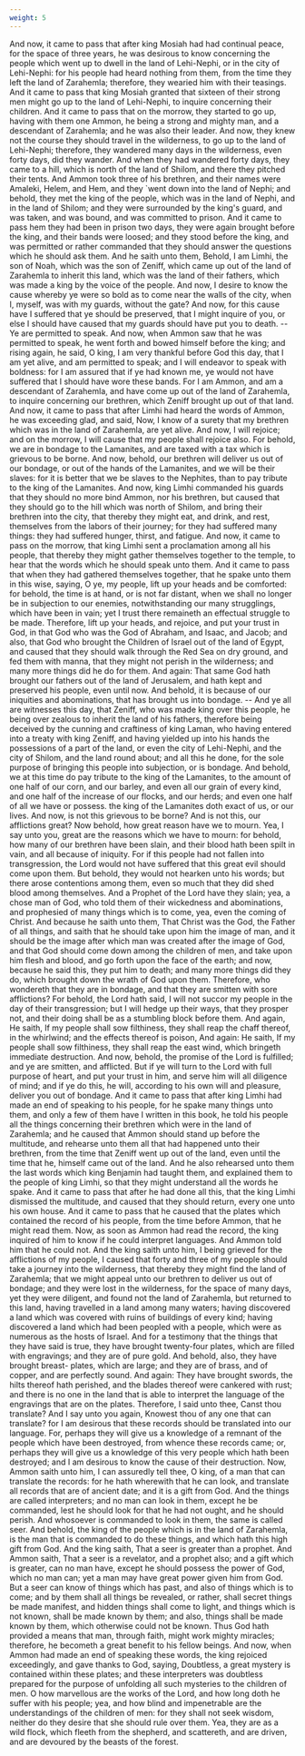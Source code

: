 ```yaml
---
weight: 5
---
```

And now, it came to pass that after king Mosiah had had continual peace, for the space of three years, he was desirous to know concerning the people which went up to dwell in the land of Lehi-Nephi, or in the city of Lehi-Nephi: for his people had heard nothing from them, from the time they left the land of Zarahemla; therefore, they wearied him with their teasings. And it came to pass that king Mosiah granted that sixteen of their strong men might go up to the land of Lehi-Nephi, to inquire concerning their children. And it came to pass that on the morrow, they started to go up, having with them one Ammon, he being a strong and mighty man, and a descendant of Zarahemla; and he was also their leader. And now, they knew not the course they should travel in the wilderness, to go up to the land of Lehi-Nephi; therefore, they wandered many days in the wilderness, even forty days, did they wander. And when they had wandered forty days, they came to a hill, which is north of the land of Shilom, and there they pitched their tents. And Ammon took three of his brethren, and their names were Amaleki, Helem, and Hem, and they `went down into the land of Nephi; and behold, they met the  king of the people, which was in the land of Nephi, and in the land of Shilom; and they were surrounded by the king's guard, and was taken, and was bound, and was committed to prison. And it came to pass hem they had been in prison two days, they were again brought before the king, and their bands were loosed; and they stood before the king, and was permitted or rather commanded that they should answer the questions which he should ask them. And he saith unto them, Behold, I am Limhi, the son of Noah, which was the son of Zeniff, which came up out of the land of Zarahemla to inherit this land, which was the land of their fathers, which was made a king by the voice of the people. And now, I desire to know the cause whereby ye were so bold as to come near the walls of the city, when I, myself, was with my guards, without the gate? And now, for this cause have I suffered that ye should be preserved, that I might inquire of you, or else I should have caused that my guards should have put you to death. -- Ye are permitted to speak. And now, when Ammon saw that he was permitted to speak, he went forth and bowed himself before the king; and rising again, he said, O king, I am very thankful before God this day, that I am yet alive, and am permitted to speak; and I will endeavor to speak with boldness: for I am assured that if ye had known me, ye would not have suffered that I should have wore these bands. For I am Ammon, and am a descendant of Zarahemla, and have come up out of the land of Zarahemla, to inquire concerning our brethren, which Zeniff brought up out of that land. And now, it came to pass that after Limhi had heard the words of Ammon, he was exceeding glad, and said, Now, I know of a surety that my brethren which was in the land of Zarahemla, are yet alive. And now, I will rejoice; and on the morrow, I will cause that my people shall rejoice also. For behold, we are in bondage to the Lamanites, and are taxed with a tax which is grievous to be borne. And now, behold, our brethren will deliver us out of our bondage, or out of the hands of the Lamanites, and we will be their slaves: for it is better that we be slaves to the Nephites, than to pay tribute to the king of the Lamanites. And now, king Limhi commanded his guards that they should no more bind Ammon, nor his brethren, but caused that they should go to the hill which was north of Shilom, and bring their brethren into the city, that thereby they might eat,  and drink, and rest, themselves from the labors of their journey; for they had suffered many things: they had suffered hunger, thirst, and fatigue. And now, it came to pass on the morrow, that king Limhi sent a proclamation among all his people, that thereby they might gather themselves together to the temple, to hear that the words which he should speak unto them. And it came to pass that when they had gathered themselves together, that he spake unto them in this wise, saying, O ye, my people, lift up your heads and be comforted: for behold, the time is at hand, or is not far distant, when we shall no longer be in subjection to our enemies, notwithstanding our many strugglings, which have been in vain; yet I trust there remaineth an effectual struggle to be made. Therefore, lift up your heads, and rejoice, and put your trust in God, in that God who was the God of Abraham, and Isaac, and Jacob; and also, that God who brought the Children of Israel out of the land of Egypt, and caused that they should walk through the Red Sea on dry ground, and fed them with manna, that they might not perish in the wilderness; and many more things did he do for them. And again: That same God hath brought our fathers out of the land of Jerusalem, and hath kept and preserved his people, even until now. And behold, it is because of our iniquities and abominations, that has brought us into bondage. -- And ye all are witnesses this day, that Zeniff, who was made king over this people, he being over zealous to inherit the land of his fathers, therefore being deceived by the cunning and craftiness of king Laman, who having entered into a treaty with king Zeniff, and having yielded up into his hands the possessions of a part of the land, or even the city of Lehi-Nephi, and the city of Shilom, and the land round about; and all this he done, for the sole purpose of bringing this people into subjection, or is bondage. And behold, we at this time do pay tribute to the king of the Lamanites, to the amount of one half of our corn, and our barley, and even all our grain of every kind, and one half of the increase of our flocks, and our herds; and even one half of all we have or possess. the king of the Lamanites doth exact of us, or our lives. And now, is not this grievous to be borne? And is not this, our afflictions great? Now behold, how great reason have we to mourn. Yea, I say unto you, great are the reasons which we have to mourn: for behold, how many of our brethren have been slain, and their blood hath been spilt in vain, and all because of iniquity. For if this people  had not fallen into transgression, the Lord would not have suffered that this great evil should come upon them. But behold, they would not hearken unto his words; but there arose contentions among them, even so much that they did shed blood among themselves. And a Prophet of the Lord have they slain; yea, a chose man of God, who told them of their wickedness and abominations, and prophesied of many things which is to come, yea, even the coming of Christ. And because he saith unto them, That Christ was the God, the Father of all things, and saith that he should take upon him the image of man, and it should be the image after which man was created after the image of God, and that God should come down among the children of men, and take upon him flesh and blood, and go forth upon the face of the earth; and now, because he said this, they put him to death; and many more things did they do, which brought down the wrath of God upon them. Therefore, who wondereth that they are in bondage, and that they are smitten with sore afflictions? For behold, the Lord hath said, I will not succor my people in the day of their transgression; but I will hedge up their ways, that they prosper not, and their doing shall be as a stumbling block before them. And again, He saith, If my people shall sow filthiness, they shall reap the chaff thereof, in the whirlwind; and the effects thereof is poison, And again: He saith, If my people shall sow filthiness, they shall reap the east wind, which bringeth immediate destruction. And now, behold, the promise of the Lord is fulfilled; and ye are smitten, and afflicted. But if ye will turn to the Lord with full purpose of heart, and put your trust in him, and serve him will all diligence of mind; and if ye do this, he will, according to his own will and pleasure, deliver you out of bondage. And it came to pass that after king Limhi had made an end of speaking to his people, for he spake many things unto them, and only a few of them have I written in this book, he told his people all the things concerning their brethren which were in the land of Zarahemla; and he caused that Ammon should stand up before the multitude, and rehearse unto them all that had happened unto their brethren, from the time that Zeniff went up out of the land, even until the time that he, himself came out of the land. And he also rehearsed unto them the last words which king Benjamin had taught them, and explained them to the people of king Limhi, so that they might understand all the words he spake. And it came to pass that after he had done all this, that the king Limhi dismissed the multitude, and caused that they should return, every one unto his own house. And it came to pass that he caused that the plates which contained the record of his people, from the time before Ammon, that he might read them. Now, as soon as Ammon had read the record, the king inquired of him to know if he could interpret languages. And Ammon told him that he could not. And the king saith unto him, I being grieved for the afflictions of my people, I caused that forty and three of my people should take a journey into the wilderness, that thereby they might find the land of Zarahemla; that we might appeal unto our brethren to deliver us out of bondage; and they were lost in the wilderness, for the space of many days, yet they were diligent, and found not the land of Zarahemla, but returned to this land, having travelled in a land among many waters; having discovered a land which was covered with ruins of buildings of every kind; having discovered a land which had been peopled with a people, which were as numerous as the hosts of Israel. And for a testimony that the things that they have said is true, they have brought twenty-four plates, which are filled with engravings; and they are of pure gold. And behold, also, they have brought breast- plates, which are large; and they are of brass, and of copper, and are perfectly sound. And again: They have brought swords, the hilts thereof hath perished, and the blades thereof were cankered with rust; and there is no one in the land that is able to interpret the language of the engravings that are on the plates. Therefore, I said unto thee, Canst thou translate? And I say unto you again, Knowest thou of any one that can translate? for I am desirous that these records should be translated into our language. For, perhaps they will give us a knowledge of a remnant of the people which have been destroyed, from whence these records came; or, perhaps they will give us a knowledge of this very people which hath been destroyed; and I am desirous to know the cause of their destruction. Now, Ammon saith unto him, I can assuredly tell thee, O king, of a man that can translate the records: for he hath wherewith that he can look, and translate all records that are of ancient date; and it is a gift from God. And the things are  called interpreters; and no man can look in them, except he be commanded, lest he should look for that he had not ought, and he should perish. And whosoever is commanded to look in them, the same is called seer. And behold, the king of the people which is in the land of Zarahemla, is the man that is commanded to do these things, and which hath this high gift from God. And the king saith, That a seer is greater than a prophet. And Ammon saith, That a seer is a revelator, and a prophet also; and a gift which is greater, can no man have, except he should possess the power of God, which no man can; yet a man may have great power given him from God. But a seer can know of things which has past, and also of things which is to come; and by them shall all things be revealed, or rather, shall secret things be made manifest, and hidden things shall come to light, and things which is not known, shall be made known by them; and also, things shall be made known by them, which otherwise could not be known. Thus God hath provided a means that man, through faith, might work mighty miracles; therefore, he becometh a great benefit to his fellow beings. And now, when Ammon had made an end of speaking these words, the king rejoiced exceedingly, and gave thanks to God, saying, Doubtless, a great mystery is contained within these plates; and these interpreters was doubtless prepared for the purpose of unfolding all such mysteries to the children of men. O how marvellous are the works of the Lord, and how long doth he suffer with his people; yea, and how blind and impenetrable are the understandings of the children of men: for they shall not seek wisdom, neither do they desire that she should rule over them. Yea, they are as a wild flock, which fleeth from the shepherd, and scattereth, and are driven, and are devoured by the beasts of the forest.